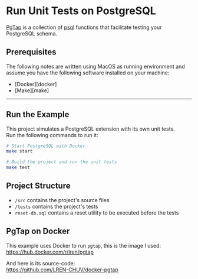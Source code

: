 # Run Unit Tests on PostgreSQL

[PgTap](pgtap) is a collection of [psql][psql] functions that facilitate testing your PostgreSQL schema.

## Prerequisites

The following notes are written using MacOS as running environment and assume you have the following software installed on your machine:

- [Docker][docker]
- [Make][make]

---

## Run the Example

This project simulates a PostgreSQL extension with its own unit tests.  
Run the following commands to run it:

```bash
# Start PostgreSQL with Docker
make start

# Build the project and run the unit tests
make test
```

## Project Structure

- `/src` contains the project's source files
- `/tests` contains the project's tests
- `reset-db.sql` contains a reset utility to be executed before the tests

## PgTap on Docker

This example uses Docker to run `pgtap`, this is the image I used:  
https://hub.docker.com/r/lren/pgtap

And here is its source-code:  
https://github.com/LREN-CHUV/docker-pgtap


[pgtap]: https://pgtap.org/
[psql]: https://www.postgresql.org/docs/13/app-psql.html